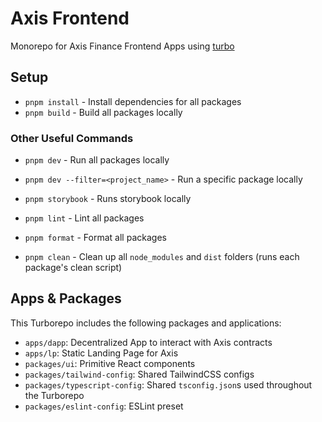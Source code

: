 # Axis Frontend

Monorepo for Axis Finance Frontend Apps using [turbo](https://turbo.build/repo)

## Setup

- `pnpm install` - Install dependencies for all packages
- `pnpm build` - Build all packages locally

### Other Useful Commands

- `pnpm dev` - Run all packages locally
- `pnpm dev --filter=<project_name>` - Run a specific package locally
- `pnpm storybook` - Runs storybook locally

- `pnpm lint` - Lint all packages
- `pnpm format` - Format all packages
- `pnpm clean` - Clean up all `node_modules` and `dist` folders (runs each package's clean script)

## Apps & Packages

This Turborepo includes the following packages and applications:

- `apps/dapp`: Decentralized App to interact with Axis contracts
- `apps/lp`: Static Landing Page for Axis
- `packages/ui`: Primitive React components
- `packages/tailwind-config`: Shared TailwindCSS configs
- `packages/typescript-config`: Shared `tsconfig.json`s used throughout the Turborepo
- `packages/eslint-config`: ESLint preset
